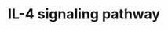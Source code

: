 ---
annotations:
- id: PW:0000912
  parent: signaling pathway
  type: Pathway Ontology
  value: interleukin-4 signaling pathway
authors:
- MaintBot
- Mkutmon
- Eweitz
description: ''
last-edited: 2021-05-23
organisms:
- Danio rerio
redirect_from:
- /index.php/Pathway:WP1376
- /instance/WP1376
revision: null
schema-jsonld:
- '@context': https://schema.org/
  '@id': https://wikipathways.github.io/pathways/WP1376.html
  '@type': Dataset
  creator:
    '@type': Organization
    name: WikiPathways
  description: ''
  keywords:
  - BAD
  - CXCR4
  - DOK2
  - FES
  - Gene Symbol
  - HIST2H3C
  - HMGA1
  - IL13RA1
  - IL2RG
  - IL4
  - IL4R
  - IRS2
  - JAK3
  - LCK
  - LOC557176
  - LOC557337
  - LOC559103
  - LOC559281
  - LOC561737
  - LOC563639
  - LOC566983
  - LOC567895
  - LOC792354
  - NCF1
  - NFKB1
  - PRKCD
  - SOCS3
  - SOCS5
  - SOS1
  - STAT5A
  - TYK2
  - adrbk2
  - atf2l
  - bcl2l
  - cbl
  - crebbpb
  - ep300a
  - ets1a
  - fynb
  - grb2
  - jak1
  - jak2b
  - mapk1
  - mapk14a
  - mapk3
  - pawrl
  - pik3cd
  - pik3r2
  - plcg1
  - prkci
  - prkcz
  - ptk2.1
  - ptpn11
  - ptpn6
  - rasa1
  - rela
  - rps6kb1
  - socs1
  - spi1
  - src
  - stam
  - stat1a
  - zgc:86905
  license: CC0
  name: IL-4 signaling pathway
seo: CreativeWork
title: IL-4 signaling pathway
wpid: WP1376
---